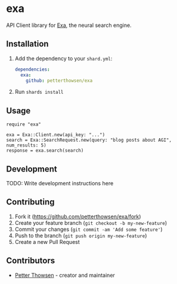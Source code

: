 # exa

API Client library for [Exa](https://exa.ai/), the neural search engine.

## Installation

1. Add the dependency to your `shard.yml`:

   ```yaml
   dependencies:
     exa:
       github: petterthowsen/exa
   ```

2. Run `shards install`

## Usage

```crystal
require "exa"

exa = Exa::Client.new(api_key: "...")
search = Exa::SearchRequest.new(query: "blog posts about AGI", num_results: 5)
response = exa.search(search)

```

## Development

TODO: Write development instructions here

## Contributing

1. Fork it (<https://github.com/petterthowsen/exa/fork>)
2. Create your feature branch (`git checkout -b my-new-feature`)
3. Commit your changes (`git commit -am 'Add some feature'`)
4. Push to the branch (`git push origin my-new-feature`)
5. Create a new Pull Request

## Contributors

- [Petter Thowsen](https://github.com/petterthowsen) - creator and maintainer
